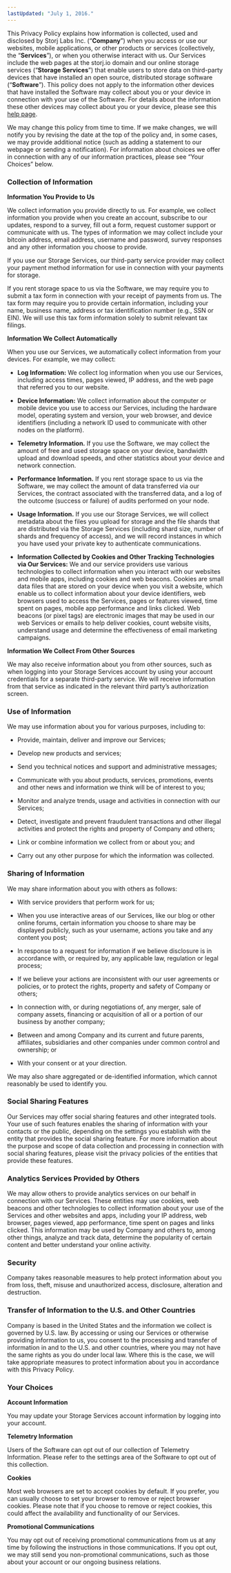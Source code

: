 ```yaml
---
lastUpdated: "July 1, 2016."
---
```

<p>This Privacy Policy explains how information is collected, used and disclosed by Storj Labs Inc. (“<b>Company</b>”) when you access or use our websites, mobile applications, or other products or services (collectively, the “<b>Services</b>”), or when you otherwise interact with us.  Our Services include the web pages at the storj.io domain and our online storage services (“<b>Storage Services</b>”) that enable users to store data on third-party devices that have installed an open source, distributed storage software (“<b>Software</b>”). This policy does not apply to the information other devices that have installed the Software may collect about you or your device in connection with your use of the Software. For details about the information these other devices may collect about you or your device, please see this <a href="/storj-share-information/" class="link">help page</a>.</p>

<p>We may change this policy from time to time.  If we make changes, we will notify you by revising the date at the top of the policy and, in some cases, we may provide additional notice (such as adding a statement to our webpage or sending a notification).  For information about choices we offer in connection with any of our information practices, please see “Your Choices” below.</p>

<h3>Collection of Information</h3>

<p><b>Information You Provide to Us</b></p>
<p>We collect information you provide directly to us.  For example, we collect information you provide when you create an account, subscribe to our updates, respond to a survey, fill out a form, request customer support or communicate with us.  The types of information we may collect include your bitcoin address, email address, username and password, survey responses and any other information you choose to provide.
<p>If you use our Storage Services, our third-party service provider may collect your payment method information for use in connection with your payments for storage. </p>
<p>If you rent storage space to us via the Software, we may require you to submit a tax form in connection with your receipt of payments from us.  The tax form may require you to provide certain information, including your name, business name, address or tax identification number (e.g., SSN or EIN).  We will use this tax form information solely to submit relevant tax filings.</p>

<p><b>Information We Collect Automatically</b></p>
<p>When you use our Services, we automatically collect information from your devices.  For example, we may collect:</p>
<ul>
<li>
<p><b>Log Information:</b>  We collect log information when you use our Services, including access times, pages viewed, IP address, and the web page that referred you to our website.</p>
</li>
<li>
<p><b>Device Information:</b>  We collect information about the computer or mobile device you use to access our Services, including the hardware model, operating system and version, your web browser, and device identifiers (including a network ID used to communicate with other nodes on the platform).</p>
</li>
<li>
<p><b>Telemetry Information.</b> If you use the Software, we may collect the amount of free and used storage space on your device, bandwidth upload and download speeds, and other statistics about your device and network connection. </p>
</li>
<li>
<p><b>Performance Information.</b>  If you rent storage space to us via the Software, we may collect the amount of data transferred via our Services, the contract associated with the transferred data, and a log of the outcome (success or failure) of audits performed on your node.</p>
</li>
<li>
<p><b>Usage Information.</b>  If you use our Storage Services, we will collect metadata about the files you upload for storage and the file shards that are distributed via the Storage Services (including shard size, number of shards and frequency of access), and we will record instances in which you have used your private key to authenticate communications.</p>
</li>
<li>
<p><b>Information Collected by Cookies and Other Tracking Technologies via Our Services:</b>  We and our service providers use various technologies to collect information when you interact with our websites and mobile apps, including cookies and web beacons.  Cookies are small data files that are stored on your device when you visit a website, which enable us to collect information about your device identifiers, web browsers used to access the Services, pages or features viewed, time spent on pages, mobile app performance and links clicked.  Web beacons (or pixel tags) are electronic images that may be used in our web Services or emails to help deliver cookies, count website visits, understand usage and determine the effectiveness of email marketing campaigns.</p>
</li>
</ul>
<p><b>Information We Collect From Other Sources</b></p>
<p>We may also receive information about you from other sources, such as when logging into your Storage Services account by using your account credentials for a separate third-party service.  We will receive information from that service as indicated in the relevant third party’s authorization screen.</p>

<h3>Use of Information</h3>
<p>We may use information about you for various purposes, including to:</p>
<ul>
<li>
<p>Provide, maintain, deliver and improve our Services;</p>
</li>
<li>
<p>Develop new products and services;</p>
</li>
<li>
<p>Send you technical notices and support and administrative messages;</p>
</li>
<li>
<p>Communicate with you about products, services, promotions, events and other news and information we think will be of interest to you;</p>
</li>
<li>
<p>Monitor and analyze trends, usage and activities in connection with our Services; </p>
</li>
<li>
<p>Detect, investigate and prevent fraudulent transactions and other illegal activities and protect the rights and property of Company and others;</p>
</li>
<li>
<p>Link or combine information we collect from or about you; and</p>
</li>
<li>
<p>Carry out any other purpose for which the information was collected.</p>
</li>
</ul>

<h3>Sharing of Information</h3>
<p>We may share information about you with others as follows:</p>
<ul>
<li>
<p>With service providers that perform work for us; </p>
</li>
<li>
<p>When you use interactive areas of our Services, like our blog or other online forums, certain information you choose to share may be displayed publicly, such as your username, actions you take and any content you post; </p>
</li>
<li>
<p>In response to a request for information if we believe disclosure is in accordance with, or required by, any applicable law, regulation or legal process;</p>
</li>
<li>
<p>If we believe your actions are inconsistent with our user agreements or policies, or to protect the rights, property and safety of Company or others;</p>
</li>
<li>
<p>In connection with, or during negotiations of, any merger, sale of company assets, financing or acquisition of all or a portion of our business by another company; </p>
</li>
<li>
<p>Between and among Company and its current and future parents, affiliates, subsidiaries and other companies under common control and ownership; or</p>
</li>
<li>
<p>With your consent or at your direction. </p>
</li>
</ul>
<p>We may also share aggregated or de-identified information, which cannot reasonably be used to identify you.</p>

<h3>Social Sharing Features</h3>
<p>Our Services may offer social sharing features and other integrated tools. Your use of such features enables the sharing of information with your contacts or the public, depending on the settings you establish with the entity that provides the social sharing feature.  For more information about the purpose and scope of data collection and processing in connection with social sharing features, please visit the privacy policies of the entities that provide these features.</p>

<h3>Analytics Services Provided by Others</h3>
<p>We may allow others to provide analytics services on our behalf in connection with our Services. These entities may use cookies, web beacons and other technologies to collect information about your use of the Services and other websites and apps, including your IP address, web browser, pages viewed, app performance, time spent on pages and links clicked.  This information may be used by Company and others to, among other things, analyze and track data, determine the popularity of certain content and better understand your online activity.</p>

<h3>Security</h3>
<p>Company takes reasonable measures to help protect information about you from loss, theft, misuse and unauthorized access, disclosure, alteration and destruction.</p>

<h3>Transfer of Information to the U.S. and Other Countries</h3>
<p>Company is based in the United States and the information we collect is governed by U.S. law.  By accessing or using our Services or otherwise providing information to us, you consent to the processing and transfer of information in and to the U.S. and other countries, where you may not have the same rights as you do under local law.  Where this is the case, we will take appropriate measures to protect information about you in accordance with this Privacy Policy.</p>

<h3>Your Choices</h3>
<p><b>Account Information</b></p>
<p>You may update your Storage Services account information by logging into your account.</p>
<p><b>Telemetry Information</b></p>
<p>Users of the Software can opt out of our collection of Telemetry Information. Please refer to the settings area of the Software to opt out of this collection.</p>
<p><b>Cookies</b></p>
<p>Most web browsers are set to accept cookies by default.  If you prefer, you can usually choose to set your browser to remove or reject browser cookies.  Please note that if you choose to remove or reject cookies, this could affect the availability and functionality of our Services.</p>
<p><b>Promotional Communications</b></p>
<p>You may opt out of receiving promotional communications from us at any time by following the instructions in those communications.  If you opt out, we may still send you non-promotional communications, such as those about your account or our ongoing business relations.</p>
